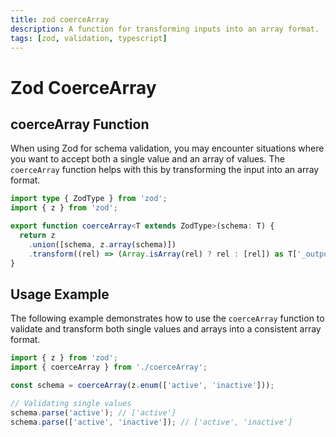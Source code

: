 ```yaml
---
title: zod coerceArray
description: A function for transforming inputs into an array format.
tags: [zod, validation, typescript]
---
```


# Zod CoerceArray

## coerceArray Function

When using Zod for schema validation, you may encounter situations where you want to accept both a single value and an array of values. The `coerceArray` function helps with this by transforming the input into an array format.

```typescript
import type { ZodType } from 'zod';
import { z } from 'zod';

export function coerceArray<T extends ZodType>(schema: T) {
  return z
    .union([schema, z.array(schema)])
    .transform((rel) => (Array.isArray(rel) ? rel : [rel]) as T['_output'][]);
}
```

## Usage Example

The following example demonstrates how to use the `coerceArray` function to validate and transform both single values and arrays into a consistent array format.

```typescript
import { z } from 'zod';
import { coerceArray } from './coerceArray';

const schema = coerceArray(z.enum(['active', 'inactive']));

// Validating single values
schema.parse('active'); // ['active']
schema.parse(['active', 'inactive']); // ['active', 'inactive']
```